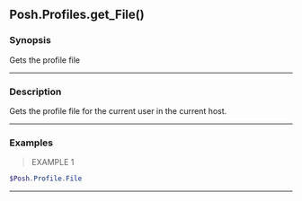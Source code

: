 Posh.Profiles.get_File()
------------------------

### Synopsis
Gets the profile file

---

### Description

Gets the profile file for the current user in the current host.

---

### Examples
> EXAMPLE 1

```PowerShell
$Posh.Profile.File
```

---
